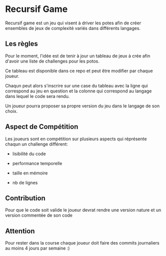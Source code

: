   
# Recursif Game

Recursif game est un jeu qui visent à driver les potes afin de créer ensembles de jeux de complexité variés dans différents langages.


## Les règles

  Pour le moment, l'idée est de tenir à jour un tableau de
jeux à crée afin d'avoir une liste de challenges pour les potos.

Ce tableau est disponible dans ce repo et peut être modifier par chaque joueur.

Chaqun peut alors s'inscrire sur une case du tableau
avec la ligne qui correspond au jeu en question
et la colonne qui correspond au langage dans lequel le code sera rendu.

Un joueur pourra proposer sa propre version du jeu dans le langage de son choix.


## Aspect de Compétition

Les joueurs sont en compétition sur plusieurs aspects qui réprésente chaqun un challenge différent:

- lisibilité du code

- performance temporelle

- taille en mémoire

- nb de lignes


## Contribution

Pour que le code soit valide
le joueur devrat rendre une version nature
et un version commentée de son code


## Attention

Pour rester dans la course chaque joueur doit faire des commits journaliers au moins
4 jours par semaine :)
